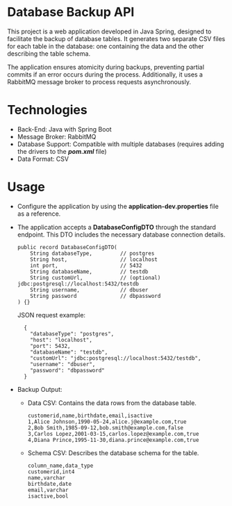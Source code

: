 # Database Backup API

This project is a web application developed in Java Spring, designed to facilitate the backup of database tables. It generates two separate CSV files for each table in the database: one containing the data and the other describing the table schema.

The application ensures atomicity during backups, preventing partial commits if an error occurs during the process. Additionally, it uses a RabbitMQ message broker to process requests asynchronously.

# Technologies

* Back-End: Java with Spring Boot
* Message Broker: RabbitMQ
* Database Support: Compatible with multiple databases (requires adding the drivers to the ***pom.xml*** file)
* Data Format: CSV

# Usage

* Configure the application by using the **application-dev.properties** file as a reference.

* The application accepts a **DatabaseConfigDTO** through the standard endpoint. This DTO includes the necessary database connection details.
  ```
  public record DatabaseConfigDTO(
      String databaseType,         // postgres
      String host,                 // localhost
      int port,                    // 5432
      String databaseName,         // testdb
      String customUrl,            // (optional) jdbc:postgresql://localhost:5432/testdb
      String username,             // dbuser
      String password              // dbpassword
  ) {}
  ```
  JSON request example:
  ```
    {
      "databaseType": "postgres",
      "host": "localhost",
      "port": 5432,
      "databaseName": "testdb",
      "customUrl": "jdbc:postgresql://localhost:5432/testdb",
      "username": "dbuser",
      "password": "dbpassword"
    }
  ```

* Backup Output:

  * Data CSV: Contains the data rows from the database table.
    ```
    customerid,name,birthdate,email,isactive
    1,Alice Johnson,1990-05-24,alice.j@example.com,true
    2,Bob Smith,1985-09-12,bob.smith@example.com,false
    3,Carlos Lopez,2001-03-15,carlos.lopez@example.com,true
    4,Diana Prince,1995-11-30,diana.prince@example.com,true
    ```

  * Schema CSV: Describes the database schema for the table.
      ```
      column_name,data_type
      customerid,int4
      name,varchar
      birthdate,date
      email,varchar
      isactive,bool
      ```

  
